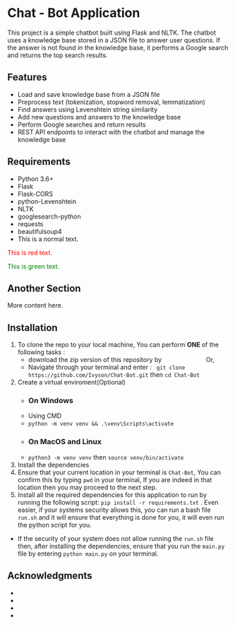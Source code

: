 # Chat - Bot Application
This project is a simple chatbot built using Flask and NLTK. The chatbot uses a knowledge base stored in a JSON file to answer user questions. If the answer is not found in the knowledge base, it performs a Google search and returns the top search results.

## Features
 - Load and save knowledge base from a JSON file
 - Preprocess text (tokenization, stopword removal, lemmatization)
 - Find answers using Levenshtein string similarity
 - Add new questions and answers to the knowledge base
 - Perform Google searches and return results
 - REST API endpoints to interact with the chatbot and manage the knowledge base
## Requirements
- Python 3.6+
- Flask
- Flask-CORS
- python-Levenshtein
- NLTK
- googlesearch-python
- requests
- beautifulsoup4
- This is a normal text.

<span style="color:red">This is red text.</span>

<span style="color:green">This is green text.</span>

## Another Section

More content here.
## Installation
1. To clone the repo to your local machine, You can perform <b> ONE </b> of the following tasks :
     - download the zip version of this repository by <a href="https://github.com/Ivyson/Chat-Bot/archive/refs/heads/main.zip" style="color:white">Clicking Here!</a> Or,
     - Navigate through your terminal and enter : ``` git clone https://github.com/Ivyson/Chat-Bot.git``` then ``` cd Chat-Bot ```
2. Create a virtual enviroment(Optional)
    - ### On Windows
     - Using CMD
     - ``` python -m venv venv && .\venv\Scripts\activate ```
    - ### On MacOS and Linux
     - ``` python3 -m venv venv ``` then ``` source venv/bin/activate ```
3. Install the dependencies
1. Ensure that your current location in your terminal is ``` Chat-Bot ```, You can confirm this by typing ``` pwd ``` in your terminal, If you are indeed in that location then you may proceed to the next step.
2. Install all the required dependencies for this application to run by running the following script: ``` pip install -r requirements.txt ``` . Even easier, if your systems security allows this, you can run a bash file ``` run.sh ``` and it will ensure that everything is done for you, it will even run the python script for you.
 - If the security of your system does not allow running the ``` run.sh ``` file then, after installing the dependencies, ensure that you run the ``` main.py ``` file by entering ``` python main.py ``` on your terminal.
## Acknowledgments
- <a href="https://pypi.org/project/googlesearch-python/" style="color:white">Google Search Python</a>
- <a href="https://www.nltk.org/" style="color:white">NLTK</a>
- <a href="https://pypi.org/project/Flask/" style="color:white">FLASK</a>
- <a href="https://pypi.org/project/beautifulsoup4/" style="color:white">beautifulsoup4</a>
